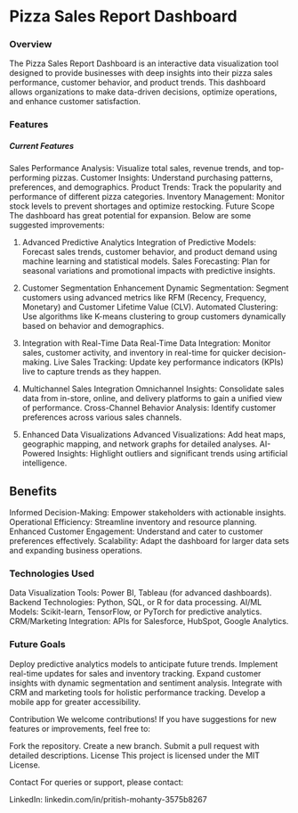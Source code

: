 
# Pizza Sales Report Dashboard
### Overview
The Pizza Sales Report Dashboard is an interactive data visualization tool designed to provide businesses with deep insights into their pizza sales performance, customer behavior, and product trends. This dashboard allows organizations to make data-driven decisions, optimize operations, and enhance customer satisfaction.

### Features
##### Current Features
Sales Performance Analysis: Visualize total sales, revenue trends, and top-performing pizzas.
Customer Insights: Understand purchasing patterns, preferences, and demographics.
Product Trends: Track the popularity and performance of different pizza categories.
Inventory Management: Monitor stock levels to prevent shortages and optimize restocking.
Future Scope
The dashboard has great potential for expansion. Below are some suggested improvements:

1. Advanced Predictive Analytics
Integration of Predictive Models: Forecast sales trends, customer behavior, and product demand using machine learning and statistical models.
Sales Forecasting: Plan for seasonal variations and promotional impacts with predictive insights.

2. Customer Segmentation Enhancement
Dynamic Segmentation: Segment customers using advanced metrics like RFM (Recency, Frequency, Monetary) and Customer Lifetime Value (CLV).
Automated Clustering: Use algorithms like K-means clustering to group customers dynamically based on behavior and demographics.

3. Integration with Real-Time Data
Real-Time Data Integration: Monitor sales, customer activity, and inventory in real-time for quicker decision-making.
Live Sales Tracking: Update key performance indicators (KPIs) live to capture trends as they happen.

4. Multichannel Sales Integration
Omnichannel Insights: Consolidate sales data from in-store, online, and delivery platforms to gain a unified view of performance.
Cross-Channel Behavior Analysis: Identify customer preferences across various sales channels.

5. Enhanced Data Visualizations
Advanced Visualizations: Add heat maps, geographic mapping, and network graphs for detailed analyses.
AI-Powered Insights: Highlight outliers and significant trends using artificial intelligence.

##  Benefits
Informed Decision-Making: Empower stakeholders with actionable insights.
Operational Efficiency: Streamline inventory and resource planning.
Enhanced Customer Engagement: Understand and cater to customer preferences effectively.
Scalability: Adapt the dashboard for larger data sets and expanding business operations.
### Technologies Used
Data Visualization Tools: Power BI, Tableau (for advanced dashboards).
Backend Technologies: Python, SQL, or R for data processing.
AI/ML Models: Scikit-learn, TensorFlow, or PyTorch for predictive analytics.
CRM/Marketing Integration: APIs for Salesforce, HubSpot, Google Analytics.
### Future Goals
Deploy predictive analytics models to anticipate future trends.
Implement real-time updates for sales and inventory tracking.
Expand customer insights with dynamic segmentation and sentiment analysis.
Integrate with CRM and marketing tools for holistic performance tracking.
Develop a mobile app for greater accessibility.

Contribution
We welcome contributions! If you have suggestions for new features or improvements, feel free to:

Fork the repository.
Create a new branch.
Submit a pull request with detailed descriptions.
License
This project is licensed under the MIT License.

Contact
For queries or support, please contact:

LinkedIn: linkedin.com/in/pritish-mohanty-3575b8267
